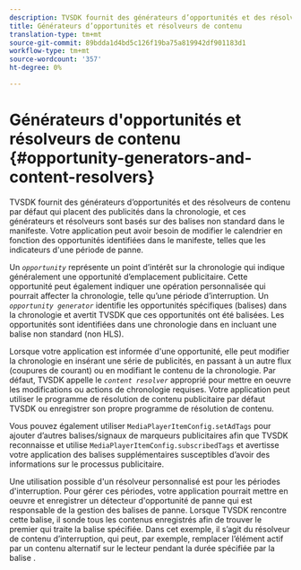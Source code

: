 ```yaml
---
description: TVSDK fournit des générateurs d’opportunités et des résolveurs de contenu par défaut qui placent des publicités dans la chronologie, et ces générateurs et résolveurs sont basés sur des balises non standard dans le manifeste. Votre application peut avoir besoin de modifier le calendrier en fonction des opportunités identifiées dans le manifeste, telles que les indicateurs d'une période de panne.
title: Générateurs d’opportunités et résolveurs de contenu
translation-type: tm+mt
source-git-commit: 89bdda1d4bd5c126f19ba75a819942df901183d1
workflow-type: tm+mt
source-wordcount: '357'
ht-degree: 0%

---
```



# Générateurs d&#39;opportunités et résolveurs de contenu {#opportunity-generators-and-content-resolvers}

TVSDK fournit des générateurs d’opportunités et des résolveurs de contenu par défaut qui placent des publicités dans la chronologie, et ces générateurs et résolveurs sont basés sur des balises non standard dans le manifeste. Votre application peut avoir besoin de modifier le calendrier en fonction des opportunités identifiées dans le manifeste, telles que les indicateurs d&#39;une période de panne.

Un *`opportunity`* représente un point d’intérêt sur la chronologie qui indique généralement une opportunité d’emplacement publicitaire. Cette opportunité peut également indiquer une opération personnalisée qui pourrait affecter la chronologie, telle qu’une période d’interruption. Un *`opportunity generator`* identifie les opportunités spécifiques (balises) dans la chronologie et avertit TVSDK que ces opportunités ont été balisées. Les opportunités sont identifiées dans une chronologie dans en incluant une balise non standard (non HLS).

Lorsque votre application est informée d&#39;une opportunité, elle peut modifier la chronologie en insérant une série de publicités, en passant à un autre flux (coupures de courant) ou en modifiant le contenu de la chronologie. Par défaut, TVSDK appelle le *`content resolver`* approprié pour mettre en oeuvre les modifications ou actions de chronologie requises. Votre application peut utiliser le programme de résolution de contenu publicitaire par défaut TVSDK ou enregistrer son propre programme de résolution de contenu.

Vous pouvez également utiliser `MediaPlayerItemConfig.setAdTags` pour ajouter d’autres balises/signaux de marqueurs publicitaires afin que TVSDK reconnaisse et utilise `MediaPlayerItemConfig.subscribedTags` et avertisse votre application des balises supplémentaires susceptibles d’avoir des informations sur le processus publicitaire.

Une utilisation possible d&#39;un résolveur personnalisé est pour les périodes d&#39;interruption. Pour gérer ces périodes, votre application pourrait mettre en oeuvre et enregistrer un détecteur d&#39;opportunité de panne qui est responsable de la gestion des balises de panne. Lorsque TVSDK rencontre cette balise, il sonde tous les contenus enregistrés afin de trouver le premier qui traite la balise spécifiée. Dans cet exemple, il s’agit du résolveur de contenu d’interruption, qui peut, par exemple, remplacer l’élément actif par un contenu alternatif sur le lecteur pendant la durée spécifiée par la balise .
